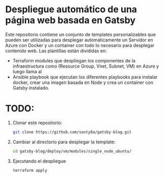 # Despliegue automático de una página web basada en Gatsby

Este repositorio contiene un conjunto de templates personalizables que pueden ser utilizadas para desplegar automáticamente un Servidor en Azure con Docker y un container con todo lo necesario para desplegar contenido web. Las plantillas están divididas en:

- Terraform modules que despliegan los componentes de la infraestructura como (Resource Group, Vnet, Subnet, VM) en Azure y luego llama al
- Ansible playbook que ejecutan los diferentes playbooks para instalar docker, crear una imagen basada en Node y crea un container con Gatsby instalado.

# TODO:

1. Clonar este repositorio:

    ```bash
    git clone https://github.com/santy8a/gatsby-blog.git
    ```

1. Cambiar al directorio para desplegar la template:

    ```bash
    cd gatsby-blog/deploy/vm/modules/single_node_ubuntu/
    ```

1. Ejecutando el despliegue

    ```bash
    terraform apply
    ```